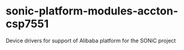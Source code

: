 # sonic-platform-modules-accton-csp7551
Device drivers for support of Alibaba platform for the SONiC project
